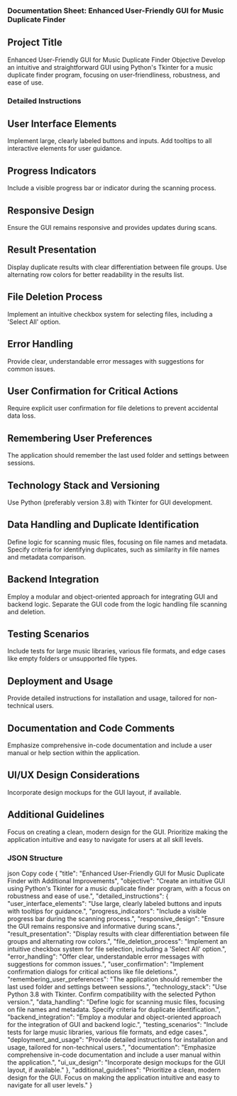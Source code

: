 ### Documentation Sheet: Enhanced User-Friendly GUI for Music Duplicate Finder
## Project Title
Enhanced User-Friendly GUI for Music Duplicate Finder
Objective
Develop an intuitive and straightforward GUI using Python's Tkinter for a music duplicate finder program, focusing on user-friendliness, robustness, and ease of use.
### Detailed Instructions
## User Interface Elements
Implement large, clearly labeled buttons and inputs.
Add tooltips to all interactive elements for user guidance.
## Progress Indicators
Include a visible progress bar or indicator during the scanning process.
## Responsive Design
Ensure the GUI remains responsive and provides updates during scans.
## Result Presentation
Display duplicate results with clear differentiation between file groups.
Use alternating row colors for better readability in the results list.
## File Deletion Process
Implement an intuitive checkbox system for selecting files, including a 'Select All' option.
## Error Handling
Provide clear, understandable error messages with suggestions for common issues.
## User Confirmation for Critical Actions
Require explicit user confirmation for file deletions to prevent accidental data loss.
## Remembering User Preferences
The application should remember the last used folder and settings between sessions.
## Technology Stack and Versioning
Use Python (preferably version 3.8) with Tkinter for GUI development.
## Data Handling and Duplicate Identification
Define logic for scanning music files, focusing on file names and metadata.
Specify criteria for identifying duplicates, such as similarity in file names and metadata comparison.
## Backend Integration
Employ a modular and object-oriented approach for integrating GUI and backend logic.
Separate the GUI code from the logic handling file scanning and deletion.
## Testing Scenarios
Include tests for large music libraries, various file formats, and edge cases like empty folders or unsupported file types.
## Deployment and Usage
Provide detailed instructions for installation and usage, tailored for non-technical users.
## Documentation and Code Comments
Emphasize comprehensive in-code documentation and include a user manual or help section within the application.
## UI/UX Design Considerations
Incorporate design mockups for the GUI layout, if available.
## Additional Guidelines
Focus on creating a clean, modern design for the GUI.
Prioritize making the application intuitive and easy to navigate for users at all skill levels.
### JSON Structure
json
Copy code
{
  "title": "Enhanced User-Friendly GUI for Music Duplicate Finder with Additional Improvements",
  "objective": "Create an intuitive GUI using Python's Tkinter for a music duplicate finder program, with a focus on robustness and ease of use.",
  "detailed_instructions": {
    "user_interface_elements": "Use large, clearly labeled buttons and inputs with tooltips for guidance.",
    "progress_indicators": "Include a visible progress bar during the scanning process.",
    "responsive_design": "Ensure the GUI remains responsive and informative during scans.",
    "result_presentation": "Display results with clear differentiation between file groups and alternating row colors.",
    "file_deletion_process": "Implement an intuitive checkbox system for file selection, including a 'Select All' option.",
    "error_handling": "Offer clear, understandable error messages with suggestions for common issues.",
    "user_confirmation": "Implement confirmation dialogs for critical actions like file deletions.",
    "remembering_user_preferences": "The application should remember the last used folder and settings between sessions.",
    "technology_stack": "Use Python 3.8 with Tkinter. Confirm compatibility with the selected Python version.",
    "data_handling": "Define logic for scanning music files, focusing on file names and metadata. Specify criteria for duplicate identification.",
    "backend_integration": "Employ a modular and object-oriented approach for the integration of GUI and backend logic.",
    "testing_scenarios": "Include tests for large music libraries, various file formats, and edge cases.",
    "deployment_and_usage": "Provide detailed instructions for installation and usage, tailored for non-technical users.",
    "documentation": "Emphasize comprehensive in-code documentation and include a user manual within the application.",
    "ui_ux_design": "Incorporate design mockups for the GUI layout, if available."
  },
  "additional_guidelines": "Prioritize a clean, modern design for the GUI. Focus on making the application intuitive and easy to navigate for all user levels."
}

